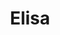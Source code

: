 ---
title: Elisa
artigo: a
picture: /images/e/Elisa.jpg
background: /images/fundos/escama.jpg
style: style-laranja1
description: Considerado o diminuitivo de Elisabeth...
full-description: "Considerado o diminuitivo de Elisabeth, Elisa tem duas origens: hebraica, que quer dizer “promessa divina” e também fenícia, de acordo com a qual seu significado é “alegre”. Vamos combinar que são dois significados e tanto! Ah, e as Elisas geralmente também são fortes e criativas! Ou seja, tudo de bom!"
---